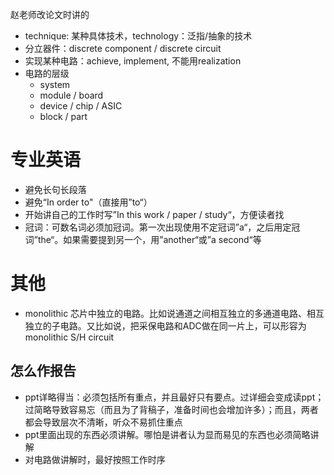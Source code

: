 赵老师改论文时讲的

- technique: 某种具体技术，technology：泛指/抽象的技术
- 分立器件：discrete component / discrete circuit
- 实现某种电路：achieve, implement, 不能用realization
- 电路的层级
  - system
  - module / board
  - device / chip / ASIC
  - block / part

# 专业英语

- 避免长句长段落
- 避免“In order to"（直接用”to“）
- 开始讲自己的工作时写”In this work / paper / study“，方便读者找
- 冠词：可数名词必须加冠词。第一次出现使用不定冠词”a“，之后用定冠词”the“。如果需要提到另一个，用”another“或”a second“等

# 其他

- monolithic 芯片中独立的电路。比如说通道之间相互独立的多通道电路、相互独立的子电路。又比如说，把采保电路和ADC做在同一片上，可以形容为monolithic S/H circuit

## 怎么作报告

- ppt详略得当：必须包括所有重点，并且最好只有要点。过详细会变成读ppt；过简略导致容易忘（而且为了背稿子，准备时间也会增加许多）；而且，两者都会导致层次不清晰，听众不易抓住重点
- ppt里面出现的东西必须讲解。哪怕是讲者认为显而易见的东西也必须简略讲解
- 对电路做讲解时，最好按照工作时序
